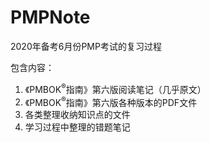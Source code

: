 # PMPNote
2020年备考6月份PMP考试的复习过程

包含内容：
1. 《PMBOK<sup>®️</sup>指南》第六版阅读笔记（几乎原文）
2. 《PMBOK<sup>®️</sup>指南》第六版各种版本的PDF文件
3. 各类整理收纳知识点的文件
4. 学习过程中整理的错题笔记
